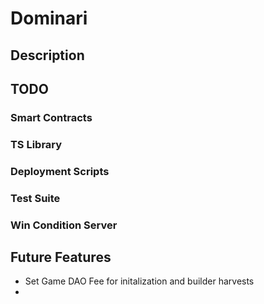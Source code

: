 # Dominari

## Description

## TODO
### Smart Contracts
### TS Library
### Deployment Scripts
### Test Suite
### Win Condition Server

## Future Features
 - Set Game DAO Fee for initalization and builder harvests
 - 